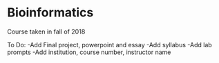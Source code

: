# Bioinformatics
Course taken in fall of 2018

To Do:
-Add Final project, powerpoint and essay
-Add syllabus
-Add lab prompts
-Add institution, course number, instructor name
